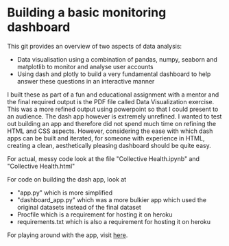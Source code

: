 # Building a basic monitoring dashboard

This git provides an overview of two aspects of data analysis:

* Data visualisation using a combination of pandas, numpy, seaborn and matplotlib to monitor and analyse user accounts
* Using dash and plotly to build a very fundamental dashboard to help answer these questions in an interactive manner

I built these as part of a fun and educational assignment with a mentor and the final required output is the PDF file called Data Visualization exercise. This was a more refined output using powerpoint so that I could present to an audience. 
The dash app however is extremely unrefined. I wanted to test out building an app and therefore did not spend much time on refining the HTML and CSS aspects. However, considering the ease with which dash apps can be built and iterated, for someone with experience in HTML, creating a clean, aesthetically pleasing dashboard should be quite easy. 

For actual, messy code look at the file "Collective Health.ipynb" and "Collective Health.html"

For code on building the dash app, look at

* "app.py" which is more simplified
* "dashboard_app.py" which was a more bulkier app which used the original datasets instead of the final dataset
* Procfile which is a requirement for hosting it on heroku
* requirements.txt which is also a requirement for hosting it on heroku

For playing around with the app, visit [here](https://dash-sales-app.herokuapp.com/).